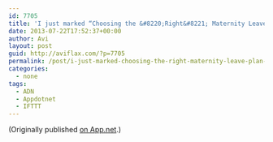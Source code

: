 ```yaml
---
id: 7705
title: 'I just marked “Choosing the &#8220;Right&#8221; Maternity Leave Plan” as a favorite in Readability. http://www.readability.com/articles/ju9bcvlb'
date: 2013-07-22T17:52:37+00:00
author: Avi
layout: post
guid: http://aviflax.com/?p=7705
permalink: /post/i-just-marked-choosing-the-right-maternity-leave-plan-as-a-favorite-in-readability-httpwww-readability-comarticlesju9bcvlb/
categories:
  - none
tags:
  - ADN
  - Appdotnet
  - IFTTT
---
```

(Originally published [on App.net](http://alpha.app.net/aviflax/post/7947016).)